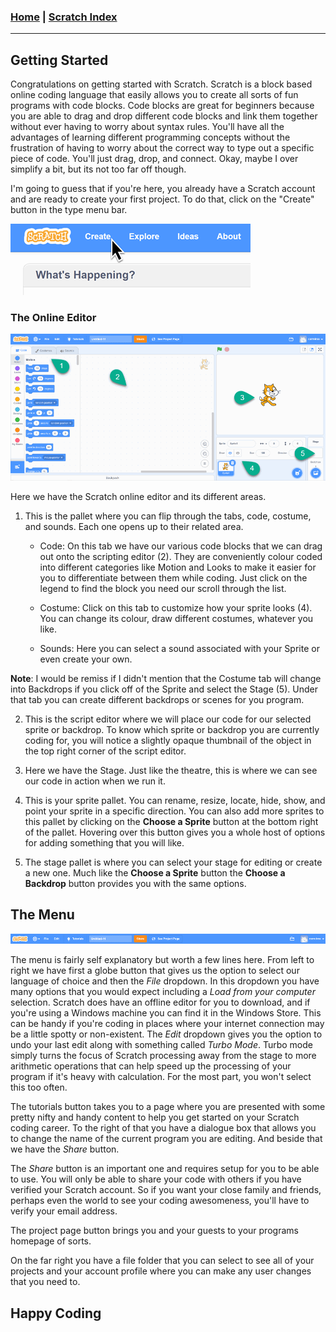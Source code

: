 <!---
layout: page
title: "Scratch - Getting Started"
permalink: https://Carreiroa.github.io/ScratchGettingStarted/
--->
### [Home](/index) | [Scratch Index](/ScratchIndex)

---

## Getting Started

Congratulations on getting started with Scratch. Scratch is a block based online coding language that easily allows you to create all sorts of fun programs with code blocks. Code blocks are great for beginners because you are able to drag and drop different code blocks and link them together without ever having to worry about syntax rules. You'll have all the advantages of learning different programming concepts without the frustration of having to worry about the correct way to type out a specific piece of code. You'll just drag, drop, and connect. Okay, maybe I over simplify a bit, but its not too far off though.

I'm going to guess that if you're here, you already have a Scratch account and are ready to create your first project. To do that, click on the "Create" button in the type menu bar.

![Create](/sgsImage01.gif)

### The Online Editor
![Editor](/sgsImage02.gif)

Here we have the Scratch online editor and its different areas.

1. This is the pallet where you can flip through the tabs, code, costume, and sounds. Each one opens up to their related area.

    * Code: On this tab we have our various code blocks that we can drag out onto the scripting editor (2). They are conveniently colour coded into different categories like Motion and Looks to make it easier for you to differentiate between them while coding. Just click on the legend to find the block you need our scroll through the list.

    * Costume: Click on this tab to customize how your sprite looks (4). You can change its colour, draw different costumes, whatever you like.

    * Sounds: Here you can select a sound associated with your Sprite or even create your own.

**Note**: I would be remiss if I didn't mention that the Costume tab will change into Backdrops if you click off of the Sprite and select the Stage (5). Under that tab you can create different backdrops or scenes for you program.

2. This is the script editor where we will place our code for our selected sprite or backdrop. To know which sprite or backdrop you are currently coding for, you will notice a slightly opaque thumbnail of the object in the top right corner of the script editor.

3. Here we have the Stage. Just like the theatre, this is where we can see our code in action when we run it.

4. This is your sprite pallet. You can rename, resize, locate, hide, show, and point your sprite in a specific direction. You can also add more sprites to this pallet by clicking on the **Choose a Sprite** button at the bottom right of the pallet. Hovering over this button gives you a whole host of options for adding something that you will like.

5. The stage pallet is where you can select your stage for editing or create a new one. Much like the **Choose a Sprite** button the **Choose a Backdrop** button provides you with the same options.

## The Menu
![Menu](/sgsImage03.gif)

The menu is fairly self explanatory but worth a few lines here. From left to right we have first a globe button that gives us the option to select our language of choice and then the *File* dropdown. In this dropdown you have many options that you would expect including a *Load from your computer* selection. Scratch does have an offline editor for you to download, and if you're using a Windows machine you can find it in the Windows Store. This can be handy if you're coding in places where your internet connection may be a little spotty or non-existent. The *Edit* dropdown gives you the option to undo your last edit along with something called *Turbo Mode*. Turbo mode simply turns the focus of Scratch processing away from the stage to more arithmetic operations that can help speed up the processing of your program if it's heavy with calculation. For the most part, you won't select this too often.

The tutorials button takes you to a page where you are presented with some pretty nifty and handy content to help you get started on your Scratch coding career. To the right of that you have a dialogue box that allows you to change the name of the current program you are editing. And beside that we have the *Share* button.

The *Share* button is an important one and requires setup for you to be able to use. You will only be able to share your code with others if you have verified your Scratch account. So if you want your close family and friends, perhaps even the world to see your coding awesomeness, you'll have to verify your email address.

The project page button brings you and your guests to your programs homepage of sorts.

On the far right you have a file folder that you can select to see all of your projects and your account profile where you can make any user changes that you need to.

## Happy Coding
